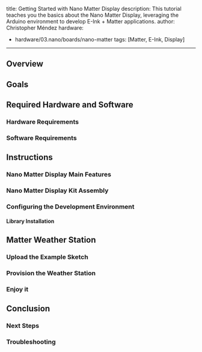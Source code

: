 title: Getting Started with Nano Matter Display
description: This tutorial teaches you the basics about the Nano Matter Display, leveraging the Arduino environment to develop E-Ink + Matter applications.
author: Christopher Méndez
hardware:
  - hardware/03.nano/boards/nano-matter
tags: [Matter, E-Ink, Display]
---

## Overview

## Goals

## Required Hardware and Software

### Hardware Requirements

### Software Requirements

## Instructions

### Nano Matter Display Main Features

### Nano Matter Display Kit Assembly

### Configuring the Development Environment

#### Library Installation

## Matter Weather Station

### Upload the Example Sketch

### Provision the Weather Station

### Enjoy it

## Conclusion

### Next Steps

### Troubleshooting


